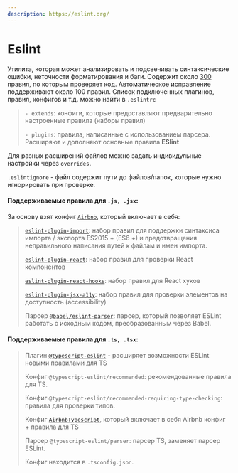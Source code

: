 ```yaml
---
description: https://eslint.org/
---
```


# Eslint

Утилита, которая может анализировать и подсвечивать синтаксические ошибки, неточности форматирования и баги. Содержит около [300](https://eslint.org/docs/rules/) правил, по которым проверяет код. Автоматическое исправление поддерживают около 100 правил. Список подключенных плагинов, правил, конфигов и т.д. можно найти в `.eslintrc`

> `- extends`: конфиги, которые предоставляют предварительно настроенные правила (наборы правил)
>
> `- plugins`: правила, написанные с использованием парсера. Расширяют и дополняют основные правила **ESlint**

Для разных расширений файлов можно задать индивидульные настройки через `overrides`.

`.eslintignore` - файл содержит пути до файлов/папок, которые нужно игнорировать при проверке.

#### Поддерживаемые правила для `.js, .jsx`:

За основу взят конфиг [`Airbnb`](https://github.com/airbnb/javascript/tree/master/packages/eslint-config-airbnb), который включает в себя:

> [`eslint-plugin-import`](https://github.com/benmosher/eslint-plugin-import): набор правил для поддержки синтаксиса импорта / экспорта ES2015 + (ES6 +) и предотвращения неправильного написания путей к файлам и имен импорта.
>
> [`eslint-plugin-react`](https://github.com/yannickcr/eslint-plugin-react): набор правил для проверки React компонентов
>
> [`eslint-plugin-react-hooks`](https://github.com/facebook/react/tree/master/packages/eslint-plugin-react-hooks): набор правил для React хуков
>
> [`eslint-plugin-jsx-a11y`](https://github.com/jsx-eslint/eslint-plugin-jsx-a11y): набор правил для проверки элементов на доступность (accessibility)
>
> Парсер [`@babel/eslint-parser`](https://github.com/babel/babel-eslint): парсер, который позволяет ESLint работать с исходным кодом, преобразованным через Babel.

#### Поддерживаемые правила для `.ts, .tsx`:

> Плагин [`@typescript-eslint`](https://github.com/typescript-eslint/typescript-eslint) - расширяет возможности ESLint новыми правилами для TS
>
> Конфиг `@typescript-eslint/recommended`: рекомендованные правила для TS.
>
> Конфиг `@typescript-eslint/recommended-requiring-type-checking`: правила для проверки типов.
>
> Конфиг [`AirbnbTypescript`](https://github.com/iamturns/eslint-config-airbnb-typescript), который включает в себя Airbnb конфиг + правила для TS
>
> Парсер `@typescript-eslint/parser`: парсер TS, заменяет парсер ESLint.
>
> Конфиг находится в `.tsconfig.json`.
